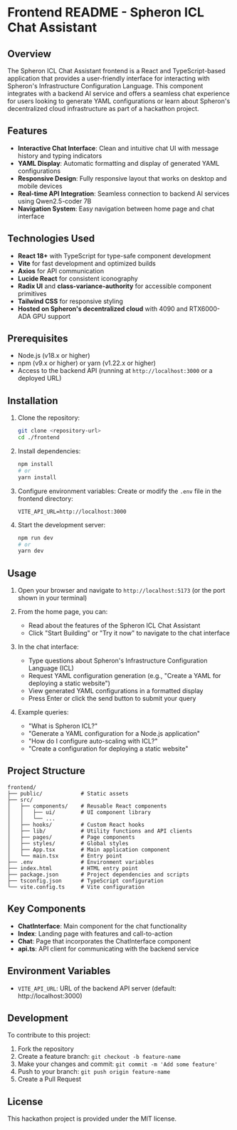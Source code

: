 # Frontend README - Spheron ICL Chat Assistant

## Overview

The Spheron ICL Chat Assistant frontend is a React and TypeScript-based application that provides a user-friendly interface for interacting with Spheron's Infrastructure Configuration Language. This component integrates with a backend AI service and offers a seamless chat experience for users looking to generate YAML configurations or learn about Spheron's decentralized cloud infrastructure as part of a hackathon project.

## Features

- **Interactive Chat Interface**: Clean and intuitive chat UI with message history and typing indicators
- **YAML Display**: Automatic formatting and display of generated YAML configurations
- **Responsive Design**: Fully responsive layout that works on desktop and mobile devices
- **Real-time API Integration**: Seamless connection to backend AI services using Qwen2.5-coder 7B
- **Navigation System**: Easy navigation between home page and chat interface

## Technologies Used

- **React 18+** with TypeScript for type-safe component development
- **Vite** for fast development and optimized builds
- **Axios** for API communication
- **Lucide React** for consistent iconography
- **Radix UI** and **class-variance-authority** for accessible component primitives
- **Tailwind CSS** for responsive styling
- **Hosted on Spheron's decentralized cloud** with 4090 and RTX6000-ADA GPU support

## Prerequisites

- Node.js (v18.x or higher)
- npm (v9.x or higher) or yarn (v1.22.x or higher)
- Access to the backend API (running at `http://localhost:3000` or a deployed URL)

## Installation

1. Clone the repository:
   ```bash
   git clone <repository-url>
   cd ./frontend
   ```

2. Install dependencies:
   ```bash
   npm install
   # or
   yarn install
   ```

3. Configure environment variables:
   Create or modify the `.env` file in the frontend directory:
   ```
   VITE_API_URL=http://localhost:3000
   ```

4. Start the development server:
   ```bash
   npm run dev
   # or
   yarn dev
   ```

## Usage

1. Open your browser and navigate to `http://localhost:5173` (or the port shown in your terminal)

2. From the home page, you can:
   - Read about the features of the Spheron ICL Chat Assistant
   - Click "Start Building" or "Try it now" to navigate to the chat interface

3. In the chat interface:
   - Type questions about Spheron's Infrastructure Configuration Language (ICL)
   - Request YAML configuration generation (e.g., "Create a YAML for deploying a static website")
   - View generated YAML configurations in a formatted display
   - Press Enter or click the send button to submit your query

4. Example queries:
   - "What is Spheron ICL?"
   - "Generate a YAML configuration for a Node.js application"
   - "How do I configure auto-scaling with ICL?"
   - "Create a configuration for deploying a static website"

## Project Structure

```
frontend/
├── public/            # Static assets
├── src/
│   ├── components/    # Reusable React components
│   │   ├── ui/        # UI component library
│   │   └── ...
│   ├── hooks/         # Custom React hooks
│   ├── lib/           # Utility functions and API clients
│   ├── pages/         # Page components
│   ├── styles/        # Global styles
│   ├── App.tsx        # Main application component
│   └── main.tsx       # Entry point
├── .env               # Environment variables
├── index.html         # HTML entry point
├── package.json       # Project dependencies and scripts
├── tsconfig.json      # TypeScript configuration
└── vite.config.ts     # Vite configuration
```

## Key Components

- **ChatInterface**: Main component for the chat functionality
- **Index**: Landing page with features and call-to-action
- **Chat**: Page that incorporates the ChatInterface component
- **api.ts**: API client for communicating with the backend service

## Environment Variables

- `VITE_API_URL`: URL of the backend API server (default: http://localhost:3000)

## Development

To contribute to this project:

1. Fork the repository
2. Create a feature branch: `git checkout -b feature-name`
3. Make your changes and commit: `git commit -m 'Add some feature'`
4. Push to your branch: `git push origin feature-name`
5. Create a Pull Request

## License

This hackathon project is provided under the MIT license.
